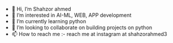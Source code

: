 - 👋 Hi, I’m Shahzor ahmed
- 👀 I’m interested in AI-ML, WEB, APP development
- 🌱 I’m currently learning python
- 💞️ I’m looking to collaborate on building projects on python
- 📫 How to reach me :- reach me at instagram at shahzorahmed3

<!---
shahzor35/shahzor35 is a ✨ special ✨ repository because its `README.md` (this file) appears on your GitHub profile.
You can click the Preview link to take a look at your changes.
--->
